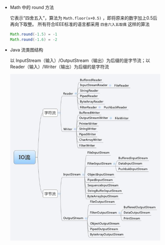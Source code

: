 + Math 中的 round 方法

    它表示“四舍五入”，算法为 `Math.floor(x+0.5)` ，即将原来的数字加上0.5后再向下取整。
    所有符合IEEE标准的语言都采用 `四舍六入五取偶` 这样的算法
    ```java
    Math.round(-1.5) = -1
    Math.round(-1.6) = -2
    ```

+ Java 流类图结构

    以 InputStream（输入）/OutputStream（输出）为后缀的是字节流；以Reader（输入）/Writer（输出）为后缀的是字符流
    
  ![流类图结构](./images/stream.jpg) 